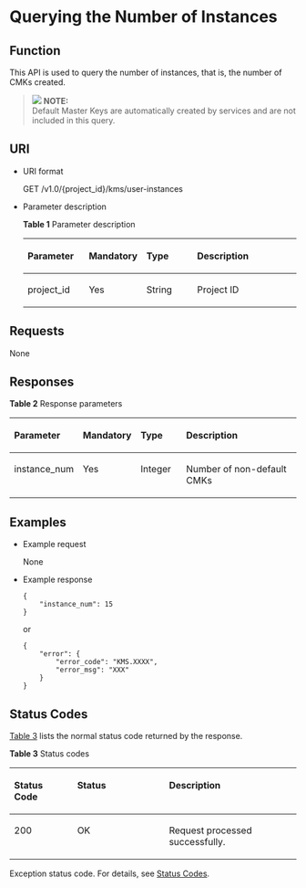 # Querying the Number of Instances<a name="kms_02_0024"></a>

## Function<a name="en-us_topic_0112992320_section27849192112353"></a>

This API is used to query the number of instances, that is, the number of CMKs created.

>![](/images/icon-note.gif) **NOTE:**   
>Default Master Keys are automatically created by services and are not included in this query.  

## URI<a name="en-us_topic_0112992320_section35184599112353"></a>

-   URI format

    GET /v1.0/\{project\_id\}/kms/user-instances

-   Parameter description

    **Table  1**  Parameter description

    <a name="en-us_topic_0112992320_table63109676112353"></a>
    <table><thead align="left"><tr id="en-us_topic_0112992320_row49827042112353"><th class="cellrowborder" valign="top" width="22.74%" id="mcps1.2.5.1.1"><p id="en-us_topic_0112992320_p9458563112353"><a name="en-us_topic_0112992320_p9458563112353"></a><a name="en-us_topic_0112992320_p9458563112353"></a><strong id="en-us_topic_0112992320_b842352706185937"><a name="en-us_topic_0112992320_b842352706185937"></a><a name="en-us_topic_0112992320_b842352706185937"></a>Parameter</strong></p>
    </th>
    <th class="cellrowborder" valign="top" width="16.919999999999998%" id="mcps1.2.5.1.2"><p id="en-us_topic_0112992320_p27946133112353"><a name="en-us_topic_0112992320_p27946133112353"></a><a name="en-us_topic_0112992320_p27946133112353"></a><strong id="en-us_topic_0112992320_b842352706185940"><a name="en-us_topic_0112992320_b842352706185940"></a><a name="en-us_topic_0112992320_b842352706185940"></a>Mandatory</strong></p>
    </th>
    <th class="cellrowborder" valign="top" width="19.55%" id="mcps1.2.5.1.3"><p id="en-us_topic_0112992320_p49044287112353"><a name="en-us_topic_0112992320_p49044287112353"></a><a name="en-us_topic_0112992320_p49044287112353"></a>Type</p>
    </th>
    <th class="cellrowborder" valign="top" width="40.79%" id="mcps1.2.5.1.4"><p id="en-us_topic_0112992320_p13164330112353"><a name="en-us_topic_0112992320_p13164330112353"></a><a name="en-us_topic_0112992320_p13164330112353"></a>Description</p>
    </th>
    </tr>
    </thead>
    <tbody><tr id="en-us_topic_0112992320_row59677822112353"><td class="cellrowborder" valign="top" width="22.74%" headers="mcps1.2.5.1.1 "><p id="en-us_topic_0112992320_p2065377112353"><a name="en-us_topic_0112992320_p2065377112353"></a><a name="en-us_topic_0112992320_p2065377112353"></a>project_id</p>
    </td>
    <td class="cellrowborder" valign="top" width="16.919999999999998%" headers="mcps1.2.5.1.2 "><p id="en-us_topic_0112992320_p33077886112353"><a name="en-us_topic_0112992320_p33077886112353"></a><a name="en-us_topic_0112992320_p33077886112353"></a>Yes</p>
    </td>
    <td class="cellrowborder" valign="top" width="19.55%" headers="mcps1.2.5.1.3 "><p id="en-us_topic_0112992320_p62063099112353"><a name="en-us_topic_0112992320_p62063099112353"></a><a name="en-us_topic_0112992320_p62063099112353"></a>String</p>
    </td>
    <td class="cellrowborder" valign="top" width="40.79%" headers="mcps1.2.5.1.4 "><p id="en-us_topic_0112992320_p61055104112353"><a name="en-us_topic_0112992320_p61055104112353"></a><a name="en-us_topic_0112992320_p61055104112353"></a>Project ID</p>
    </td>
    </tr>
    </tbody>
    </table>


## Requests<a name="en-us_topic_0112992320_section12625030112353"></a>

None

## Responses<a name="en-us_topic_0112992320_section15686020"></a>

**Table  2**  Response parameters

<a name="en-us_topic_0112992320_table5856932152840"></a>
<table><thead align="left"><tr id="en-us_topic_0112992320_row5206426152840"><th class="cellrowborder" valign="top" width="17%" id="mcps1.2.5.1.1"><p id="en-us_topic_0112992320_p19067323152840"><a name="en-us_topic_0112992320_p19067323152840"></a><a name="en-us_topic_0112992320_p19067323152840"></a><strong id="en-us_topic_0112992320_b8423527061909"><a name="en-us_topic_0112992320_b8423527061909"></a><a name="en-us_topic_0112992320_b8423527061909"></a>Parameter</strong></p>
</th>
<th class="cellrowborder" valign="top" width="16%" id="mcps1.2.5.1.2"><p id="en-us_topic_0112992320_p9786487152840"><a name="en-us_topic_0112992320_p9786487152840"></a><a name="en-us_topic_0112992320_p9786487152840"></a><strong id="en-us_topic_0112992320_b84235270619014"><a name="en-us_topic_0112992320_b84235270619014"></a><a name="en-us_topic_0112992320_b84235270619014"></a>Mandatory</strong></p>
</th>
<th class="cellrowborder" valign="top" width="17%" id="mcps1.2.5.1.3"><p id="en-us_topic_0112992320_p949325152840"><a name="en-us_topic_0112992320_p949325152840"></a><a name="en-us_topic_0112992320_p949325152840"></a><strong id="en-us_topic_0112992320_b84235270619012"><a name="en-us_topic_0112992320_b84235270619012"></a><a name="en-us_topic_0112992320_b84235270619012"></a>Type</strong></p>
</th>
<th class="cellrowborder" valign="top" width="50%" id="mcps1.2.5.1.4"><p id="en-us_topic_0112992320_p54508002152840"><a name="en-us_topic_0112992320_p54508002152840"></a><a name="en-us_topic_0112992320_p54508002152840"></a>Description</p>
</th>
</tr>
</thead>
<tbody><tr id="en-us_topic_0112992320_row25652894105355"><td class="cellrowborder" valign="top" width="17%" headers="mcps1.2.5.1.1 "><p id="en-us_topic_0112992320_p9370319112738"><a name="en-us_topic_0112992320_p9370319112738"></a><a name="en-us_topic_0112992320_p9370319112738"></a>instance_num</p>
</td>
<td class="cellrowborder" valign="top" width="16%" headers="mcps1.2.5.1.2 "><p id="en-us_topic_0112992320_p6949493112738"><a name="en-us_topic_0112992320_p6949493112738"></a><a name="en-us_topic_0112992320_p6949493112738"></a>Yes</p>
</td>
<td class="cellrowborder" valign="top" width="17%" headers="mcps1.2.5.1.3 "><p id="en-us_topic_0112992320_p20798408112738"><a name="en-us_topic_0112992320_p20798408112738"></a><a name="en-us_topic_0112992320_p20798408112738"></a>Integer</p>
</td>
<td class="cellrowborder" valign="top" width="50%" headers="mcps1.2.5.1.4 "><p id="en-us_topic_0112992320_p26038079112738"><a name="en-us_topic_0112992320_p26038079112738"></a><a name="en-us_topic_0112992320_p26038079112738"></a>Number of non-default CMKs</p>
</td>
</tr>
</tbody>
</table>

## Examples<a name="en-us_topic_0112992320_section12491816289"></a>

-   Example request

    None

-   Example response

    ```
    { 
        "instance_num": 15
    }
    ```

    or

    ```
    {
        "error": {
            "error_code": "KMS.XXXX",
            "error_msg": "XXX"
        }
    }
    ```


## Status Codes<a name="en-us_topic_0112992320_section3454223421"></a>

[Table 3](#en-us_topic_0112992320_en-us_topic_0112992294_en-us_topic_0079615001_table20596071)  lists the normal status code returned by the response.

**Table  3**  Status codes

<a name="en-us_topic_0112992320_en-us_topic_0112992294_en-us_topic_0079615001_table20596071"></a>
<table><thead align="left"><tr id="en-us_topic_0112992320_en-us_topic_0112992294_en-us_topic_0079615001_row9746163"><th class="cellrowborder" valign="top" width="22%" id="mcps1.2.4.1.1"><p id="en-us_topic_0112992320_en-us_topic_0112992294_p57545694203043"><a name="en-us_topic_0112992320_en-us_topic_0112992294_p57545694203043"></a><a name="en-us_topic_0112992320_en-us_topic_0112992294_p57545694203043"></a>Status Code</p>
</th>
<th class="cellrowborder" valign="top" width="32%" id="mcps1.2.4.1.2"><p id="en-us_topic_0112992320_en-us_topic_0112992294_p4531342288"><a name="en-us_topic_0112992320_en-us_topic_0112992294_p4531342288"></a><a name="en-us_topic_0112992320_en-us_topic_0112992294_p4531342288"></a>Status</p>
</th>
<th class="cellrowborder" valign="top" width="46%" id="mcps1.2.4.1.3"><p id="en-us_topic_0112992320_en-us_topic_0112992294_p30689603203043"><a name="en-us_topic_0112992320_en-us_topic_0112992294_p30689603203043"></a><a name="en-us_topic_0112992320_en-us_topic_0112992294_p30689603203043"></a>Description</p>
</th>
</tr>
</thead>
<tbody><tr id="en-us_topic_0112992320_en-us_topic_0112992294_en-us_topic_0079615001_row48621261"><td class="cellrowborder" valign="top" width="22%" headers="mcps1.2.4.1.1 "><p id="en-us_topic_0112992320_en-us_topic_0112992294_en-us_topic_0079615001_p46008046"><a name="en-us_topic_0112992320_en-us_topic_0112992294_en-us_topic_0079615001_p46008046"></a><a name="en-us_topic_0112992320_en-us_topic_0112992294_en-us_topic_0079615001_p46008046"></a>200</p>
</td>
<td class="cellrowborder" valign="top" width="32%" headers="mcps1.2.4.1.2 "><p id="en-us_topic_0112992320_en-us_topic_0112992294_p7538425819"><a name="en-us_topic_0112992320_en-us_topic_0112992294_p7538425819"></a><a name="en-us_topic_0112992320_en-us_topic_0112992294_p7538425819"></a>OK</p>
</td>
<td class="cellrowborder" valign="top" width="46%" headers="mcps1.2.4.1.3 "><p id="en-us_topic_0112992320_en-us_topic_0112992294_p1885682315512"><a name="en-us_topic_0112992320_en-us_topic_0112992294_p1885682315512"></a><a name="en-us_topic_0112992320_en-us_topic_0112992294_p1885682315512"></a>Request processed successfully.</p>
</td>
</tr>
</tbody>
</table>

Exception status code. For details, see  [Status Codes](status-codes.md#kms_02_0301).

